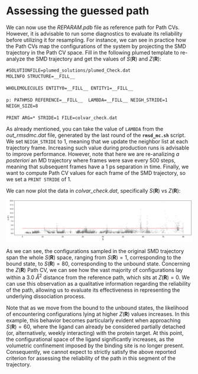 # Assessing the guessed path

We can now use the *REPARAM.pdb* file as reference path for Path CVs. However, it is advisable to run some diagnostics to evaluate its reliability before utilizing it for resampling. For instance, we can see in practice how the Path CVs map the configurations of the system by projecting the SMD trajectory in the Path CV space. Fill in the following plumed template to re-analyze the SMD trajectory and get the values of $S(\mathbf{R})$ and $Z(\mathbf{R})$: 

```plumed
#SOLUTIONFILE=plumed_solutions/plumed_Check.dat
MOLINFO STRUCTURE=__FILL__

WHOLEMOLECULES ENTITY0=__FILL__ ENTITY1=__FILL__

p: PATHMSD REFERENCE=__FILL__  LAMBDA=__FILL__ NEIGH_STRIDE=1 NEIGH_SIZE=8

PRINT ARG=* STRIDE=1 FILE=colvar_check.dat
```
As already mentioned, you can take the value of ``LAMBDA`` from the *out_rmsdmc.dat* file, generated by the last round of the **``rmsd_mc.sh``** script. We set ``NEIGH_STRIDE`` to 1, meaning that we update the neighbor list at each trajectory frame. Increasing such value during production runs is advisable to improve performance. However, note that here we are re-analizing _a posteriori_ an MD trajectory where frames were save every 500 steps, meaning that subsequent frames have a 1 ps separation in time. Finally, we want to compute Path CV values for each frame of the SMD trajectory, so we set a ``PRINT STRIDE`` of 1.

We can now plot the data in *colvar_check.dat*, specifically $S(\mathbf{R})$ vs $Z(\mathbf{R})$:

![path_projection](figures/path_projection.png "Figure")

As we can see, the configurations sampled in the original SMD trajectory span the whole $S(\mathbf{R})$ space, ranging from $S(\mathbf{R})=1$, corresponding to the bound state, to $S(\mathbf{R})=80$, corresponding to the unbound state. Concerning the $Z(\mathbf{R})$ Path CV, we can see how the vast majority of configurations lay within a 3.0 $Å^2$ distance from the reference path, which sits at $Z(\mathbf{R})=0$. We can use this observation as a qualitative information regarding the reliability of the path, allowing us to evaluate its effectiveness in representing the underlying dissociation process. 

Note that as we move from the bound to the unbound states, the likelihood of encountering configurations lying at higher $Z(\mathbf{R})$ values increases. In this example, this behavior becomes particularly evident when approaching $S(\mathbf{R})=60$, where the ligand can already be considered partially detached (or, alternatively, weekly interacting)
 with the protein target. At this point, the configurational space of the ligand significantly increases, as the volumetric confinement imposed by the binding site is no longer present. Consequently, we cannot expect to strictly satisfy the above reported criterion for assessing the reliability of the path in this segment of the trajectory.



